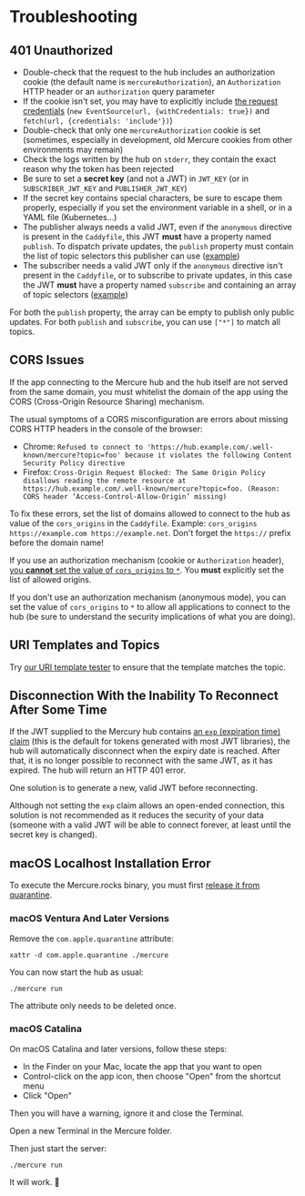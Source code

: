 # Troubleshooting

## 401 Unauthorized

* Double-check that the request to the hub includes an authorization cookie (the default name is  `mercureAuthorization`), an `Authorization` HTTP header or an `authorization` query parameter
* If the cookie isn't set, you may have to explicitly include [the request credentials](https://developer.mozilla.org/en-US/docs/Web/API/WindowOrWorkerGlobalScope/fetch#Parameters) (`new EventSource(url, {withCredentials: true})` and `fetch(url, {credentials: 'include'})`)
* Double-check that only one `mercureAuthorization` cookie is set (sometimes, especially in development, old Mercure cookies from other environments may remain)
* Check the logs written by the hub on `stderr`, they contain the exact reason why the token has been rejected
* Be sure to set a **secret key** (and not a JWT) in `JWT_KEY` (or in `SUBSCRIBER_JWT_KEY` and `PUBLISHER_JWT_KEY`)
* If the secret key contains special characters, be sure to escape them properly, especially if you set the environment variable in a shell, or in a YAML file (Kubernetes...)
* The publisher always needs a valid JWT, even if the `anonymous` directive is present in the `Caddyfile`, this JWT **must** have a property named `publish`. To dispatch private updates, the `publish` property must contain the list of topic selectors this publisher can use ([example](https://jwt.io/#debugger-io?token=eyJhbGciOiJIUzI1NiJ9.eyJtZXJjdXJlIjp7InB1Ymxpc2giOlsiKiJdLCJzdWJzY3JpYmUiOlsiaHR0cHM6Ly9leGFtcGxlLmNvbS9teS1wcml2YXRlLXRvcGljIiwie3NjaGVtZX06Ly97K2hvc3R9L2RlbW8vYm9va3Mve2lkfS5qc29ubGQiLCIvLndlbGwta25vd24vbWVyY3VyZS9zdWJzY3JpcHRpb25zey90b3BpY317L3N1YnNjcmliZXJ9Il0sInBheWxvYWQiOnsidXNlciI6Imh0dHBzOi8vZXhhbXBsZS5jb20vdXNlcnMvZHVuZ2xhcyIsInJlbW90ZUFkZHIiOiIxMjcuMC4wLjEifX19.KKPIikwUzRuB3DTpVw6ajzwSChwFw5omBMmMcWKiDcM))
* The subscriber needs a valid JWT only if the `anonymous` directive isn't present in the `Caddyfile`, or to subscribe to private updates, in this case the JWT **must** have a property named `subscribe` and containing an array of topic selectors ([example](eyJhbGciOiJIUzI1NiJ9.eyJtZXJjdXJlIjp7InB1Ymxpc2giOlsiKiJdLCJzdWJzY3JpYmUiOlsiaHR0cHM6Ly9leGFtcGxlLmNvbS9teS1wcml2YXRlLXRvcGljIiwie3NjaGVtZX06Ly97K2hvc3R9L2RlbW8vYm9va3Mve2lkfS5qc29ubGQiLCIvLndlbGwta25vd24vbWVyY3VyZS9zdWJzY3JpcHRpb25zey90b3BpY317L3N1YnNjcmliZXJ9Il0sInBheWxvYWQiOnsidXNlciI6Imh0dHBzOi8vZXhhbXBsZS5jb20vdXNlcnMvZHVuZ2xhcyIsInJlbW90ZUFkZHIiOiIxMjcuMC4wLjEifX19.KKPIikwUzRuB3DTpVw6ajzwSChwFw5omBMmMcWKiDcM))

For both the `publish` property, the array can be empty to publish only public updates. For both `publish` and `subscribe`, you can use `["*"]` to match all topics.

## CORS Issues

If the app connecting to the Mercure hub and the hub itself are not served from the same domain, you must whitelist the domain of the app using the CORS (Cross-Origin Resource Sharing) mechanism.

The usual symptoms of a CORS misconfiguration are errors about missing CORS HTTP headers in the console of the browser:

* Chrome: `Refused to connect to 'https://hub.example.com/.well-known/mercure?topic=foo' because it violates the following Content Security Policy directive`
* Firefox: `Cross-Origin Request Blocked: The Same Origin Policy disallows reading the remote resource at https://hub.example.com/.well-known/mercure?topic=foo. (Reason: CORS header ‘Access-Control-Allow-Origin’ missing)`

To fix these errors, set the list of domains allowed to connect to the hub as value of the `cors_origins` in the `Caddyfile`. Example: `cors_origins https://example.com https://example.net`. Don't forget the `https://` prefix before the domain name!

If you use an authorization mechanism (cookie or `Authorization` header), [you **cannot** set the value of `cors_origins` to `*`](https://developer.mozilla.org/en-US/docs/Web/HTTP/CORS#Credentialed_requests_and_wildcards). You **must** explicitly set the list of allowed origins.

If you don't use an authorization mechanism (anonymous mode), you can set the value of `cors_origins` to `*` to allow all applications to connect to the hub (be sure to understand the security implications of what you are doing).

## URI Templates and Topics

Try [our URI template tester](https://uri-template-tester.mercure.rocks/) to ensure that the template matches the topic.

## Disconnection With the Inability To Reconnect After Some Time

If the JWT supplied to the Mercury hub contains [an `exp` (expiration time) claim](https://www.rfc-editor.org/rfc/rfc7519#section-4.1.3) (this is the default for tokens generated with most JWT libraries), the hub will automatically disconnect when the expiry date is reached.
After that, it is no longer possible to reconnect with the same JWT, as it has expired. The hub will return an HTTP 401 error.

One solution is to generate a new, valid JWT before reconnecting.

Although not setting the `exp` claim allows an open-ended connection, this solution is not recommended as it reduces the security of your data (someone with a valid JWT will be able to connect forever, at least until the secret key is changed).

## macOS Localhost Installation Error

To execute the Mercure.rocks binary, you must first [release it from quarantine](https://eclecticlight.co/2023/03/13/ventura-has-changed-app-quarantine-with-a-new-xattr/).

### macOS Ventura And Later Versions

Remove the `com.apple.quarantine` attribute:

    xattr -d com.apple.quarantine ./mercure

You can now start the hub as usual:

    ./mercure run

The attribute only needs to be deleted once.

### macOS Catalina

On macOS Catalina and later versions, follow these steps:

* In the Finder on your Mac, locate the app that you want to open
* Control-click on the app icon, then choose "Open" from the shortcut menu
* Click "Open"

Then you will have a warning, ignore it and close the Terminal.

Open a new Terminal in the Mercure folder.

Then just start the server:

    ./mercure run

It will work. 🎊
